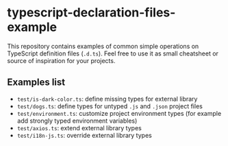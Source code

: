 # typescript-declaration-files-example
This repository contains examples of common simple operations on TypeScript definition files (`.d.ts`). Feel free to use it as small cheatsheet or source of inspiration for your projects.

## Examples list
- `test/is-dark-color.ts`: define missing types for external library
- `test/dogs.ts`: define types for untyped `.js` and `.json` project files
- `test/environment.ts`: customize project environment types (for example add strongly typed environment variables)
- `test/axios.ts`: extend external library types
- `test/i18n-js.ts`: override external library types